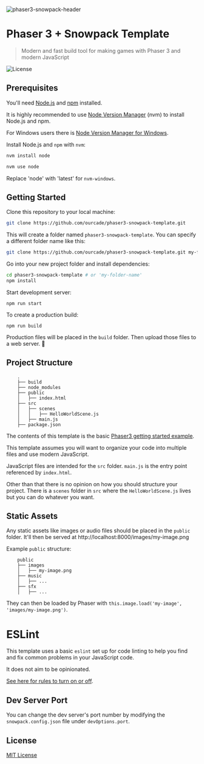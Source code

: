 ![phaser3-snowpack-header](https://user-images.githubusercontent.com/2236153/92626686-7c693d80-f287-11ea-91a1-d54d64be38e4.png)

# Phaser 3 + Snowpack Template
> Modern and fast build tool for making games with Phaser 3 and modern JavaScript

![License](https://img.shields.io/badge/license-MIT-green)

## Prerequisites

You'll need [Node.js](https://nodejs.org/en/) and [npm](https://www.npmjs.com/) installed.

It is highly recommended to use [Node Version Manager](https://github.com/nvm-sh/nvm) (nvm) to install Node.js and npm.

For Windows users there is [Node Version Manager for Windows](https://github.com/coreybutler/nvm-windows).

Install Node.js and `npm` with `nvm`:

```bash
nvm install node

nvm use node
```

Replace 'node' with 'latest' for `nvm-windows`.

## Getting Started

Clone this repository to your local machine:

```bash
git clone https://github.com/ourcade/phaser3-snowpack-template.git
```

This will create a folder named `phaser3-snowpack-template`. You can specify a different folder name like this:

```bash
git clone https://github.com/ourcade/phaser3-snowpack-template.git my-folder-name
```

Go into your new project folder and install dependencies:

```bash
cd phaser3-snowpack-template # or 'my-folder-name'
npm install
```

Start development server:

```
npm run start
```

To create a production build:

```
npm run build
```

Production files will be placed in the `build` folder. Then upload those files to a web server. 🎉

## Project Structure

```
    .
    ├── build
    ├── node_modules
    ├── public
	│   ├── index.html
    ├── src
    │   ├── scenes
    │   │   ├── HelloWorldScene.js
    │   ├── main.js
    ├── package.json
```

The contents of this template is the basic [Phaser3 getting started example](http://phaser.io/tutorials/getting-started-phaser3/part5).

This template assumes you will want to organize your code into multiple files and use modern JavaScript.

JavaScript files are intended for the `src` folder. `main.js` is the entry point referenced by `index.html`.

Other than that there is no opinion on how you should structure your project. There is a `scenes` folder in `src` where the `HelloWorldScene.js` lives but you can do whatever you want.

## Static Assets

Any static assets like images or audio files should be placed in the `public` folder. It'll then be served at http://localhost:8000/images/my-image.png

Example `public` structure:

```
    public
    ├── images
    │   ├── my-image.png
    ├── music
    │   ├── ...
    ├── sfx
    │   ├── ...
```

They can then be loaded by Phaser with `this.image.load('my-image', 'images/my-image.png')`.

# ESLint

This template uses a basic `eslint` set up for code linting to help you find and fix common problems in your JavaScript code.

It does not aim to be opinionated.

[See here for rules to turn on or off](https://eslint.org/docs/rules/).


## Dev Server Port

You can change the dev server's port number by modifying the `snowpack.config.json` file under `devOptions.port`.

## License

[MIT License](https://github.com/ourcade/phaser3-snowpack-template/blob/master/LICENSE)
